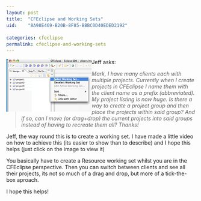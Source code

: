 ```yaml
---
layout: post
title:  "CFEclipse and Working Sets"
uid:	"8A98E469-B20B-8F85-BBBC0D40EDED2192"

categories: cfeclipse
permalink: cfeclipse-and-working-sets
---
```

<a href="http://media.libsyn.com/media/markdrew/EclipseScreenSnapz002.mov" target="_blank"><img src="/blog/enclosures/working_sets.png" align="left"></a>Jeff asks:

<blockquote>
<em>
Mark, I have many clients each with multiple projects.  Currently when I create projects in CFEclipse I name them with the client name as a prefix (abbreviated).  My project listing is now huge.  Is there a way to create a project group and then place the projects within said group?  And if so, can I move (or drag+drop) the current projects into said groups instead of having to recreate them all?  Thanks!
</em>
</blockquote>

Jeff, the way round this is to create a working set. I have made a little video on how to achieve this (its easier to show than to describe) and I hope this helps (just click on the image to view it)

You basically have to create a Resource working set whilst you are in the CFEclipse perspective. Then you can switch between clients and see all their projects, its not so much of a drag and drop, but more of a tick-the-box aproach.

I hope this helps!